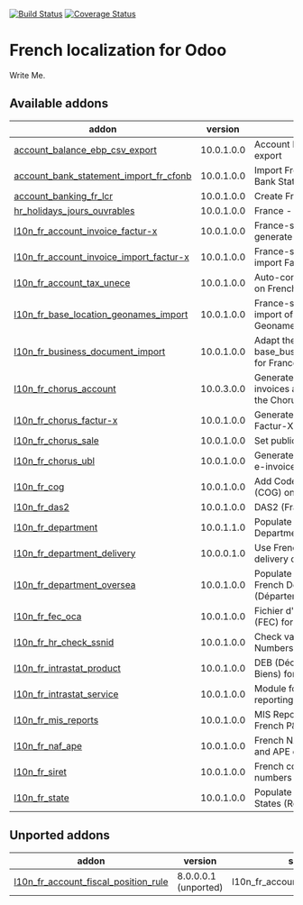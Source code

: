 [![Build Status](https://travis-ci.org/OCA/l10n-france.svg?branch=10.0)](https://travis-ci.org/OCA/l10n-france)
[![Coverage Status](https://coveralls.io/repos/OCA/l10n-france/badge.png?branch=10.0)](https://coveralls.io/r/OCA/l10n-france?branch=10.0)


French localization for Odoo
============================

Write Me. 

[//]: # (addons)

Available addons
----------------
addon | version | summary
--- | --- | ---
[account_balance_ebp_csv_export](account_balance_ebp_csv_export/) | 10.0.1.0.0 | Account Balance EBP CSV export
[account_bank_statement_import_fr_cfonb](account_bank_statement_import_fr_cfonb/) | 10.0.1.0.0 | Import French CFONB files as Bank Statements in Odoo
[account_banking_fr_lcr](account_banking_fr_lcr/) | 10.0.1.0.0 | Create French LCR CFONB files
[hr_holidays_jours_ouvrables](hr_holidays_jours_ouvrables/) | 10.0.1.0.0 | France - Jours Ouvrables
[l10n_fr_account_invoice_factur-x](l10n_fr_account_invoice_factur-x/) | 10.0.1.0.0 | France-specific module to generate Factur-X invoices
[l10n_fr_account_invoice_import_factur-x](l10n_fr_account_invoice_import_factur-x/) | 10.0.1.0.0 | France-specific module to import Factur-X invoices
[l10n_fr_account_tax_unece](l10n_fr_account_tax_unece/) | 10.0.1.0.0 | Auto-configure UNECE params on French taxes
[l10n_fr_base_location_geonames_import](l10n_fr_base_location_geonames_import/) | 10.0.1.0.0 | France-specific tuning for import of better zip entries from Geonames
[l10n_fr_business_document_import](l10n_fr_business_document_import/) | 10.0.1.0.0 | Adapt the module base_business_document_import for France
[l10n_fr_chorus_account](l10n_fr_chorus_account/) | 10.0.3.0.0 | Generate Chorus-compliant e-invoices and transmit them via the Chorus API
[l10n_fr_chorus_factur-x](l10n_fr_chorus_factur-x/) | 10.0.1.0.0 | Generate Chorus-compliant Factur-X invoices
[l10n_fr_chorus_sale](l10n_fr_chorus_sale/) | 10.0.1.0.0 | Set public market on sale orders
[l10n_fr_chorus_ubl](l10n_fr_chorus_ubl/) | 10.0.1.0.0 | Generate Chorus-compliant UBL e-invoices
[l10n_fr_cog](l10n_fr_cog/) | 10.0.1.0.0 | Add Code Officiel Géographique (COG) on countries
[l10n_fr_das2](l10n_fr_das2/) | 10.0.1.0.0 | DAS2 (France)
[l10n_fr_department](l10n_fr_department/) | 10.0.1.1.0 | Populate Database with French Departments (Départements)
[l10n_fr_department_delivery](l10n_fr_department_delivery/) | 10.0.0.1.0 | Use French Departments in delivery costs
[l10n_fr_department_oversea](l10n_fr_department_oversea/) | 10.0.1.0.0 | Populate Database with overseas French Departments (Départements d'outre-mer)
[l10n_fr_fec_oca](l10n_fr_fec_oca/) | 10.0.1.0.0 | Fichier d'Échange Informatisé (FEC) for France
[l10n_fr_hr_check_ssnid](l10n_fr_hr_check_ssnid/) | 10.0.1.0.0 | Check validity of Social Security Numbers in French companies
[l10n_fr_intrastat_product](l10n_fr_intrastat_product/) | 10.0.1.0.0 | DEB (Déclaration d'Échange de Biens) for France
[l10n_fr_intrastat_service](l10n_fr_intrastat_service/) | 10.0.1.0.0 | Module for Intrastat service reporting (DES) for France
[l10n_fr_mis_reports](l10n_fr_mis_reports/) | 10.0.1.0.0 | MIS Report templates for the French P&L and Balance Sheets
[l10n_fr_naf_ape](l10n_fr_naf_ape/) | 10.0.1.0.0 | French NAF partner categories and APE code
[l10n_fr_siret](l10n_fr_siret/) | 10.0.1.0.0 | French company identity numbers SIRET/SIREN/NIC
[l10n_fr_state](l10n_fr_state/) | 10.0.1.0.0 | Populate Database with French States (Régions)


Unported addons
---------------
addon | version | summary
--- | --- | ---
[l10n_fr_account_fiscal_position_rule](l10n_fr_account_fiscal_position_rule/) | 8.0.0.0.1 (unported) | l10n_fr_account_fiscal_position_rule

[//]: # (end addons)
